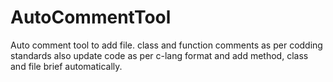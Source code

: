 # AutoCommentTool
Auto comment tool to add file. class and function comments as per codding standards also update code as per c-lang format and add method, class and file brief automatically.
